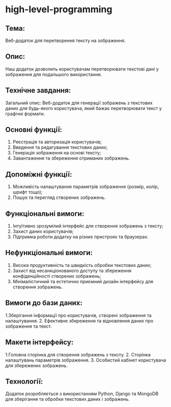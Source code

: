 # high-level-programming
## Тема: 
Веб-додаток для перетворення тексту на зображення.

## Опис: 
Наш додаток дозволить користувачам перетворювати текстові дані у зображення для подальшого використання.

## Технічне завдання:
Загальний опис: Веб-додаток для генерації зображень з текстових даних для будь-якого користувача, який бажає перетворювати текст у графічні формати.

## Основні функції:
1. Реєстрація та авторизація користувачів;
2. Введення та редагування текстових даних;
3. Генерація зображення на основі тексту;
4. Завантаження та збереження отриманих зображень.

## Допоміжні функції:
1. Можливість налаштування параметрів зображення (розмір, колір, шрифт тощо);
2. Пошук та перегляд створених зображень.

## Функціональні вимоги:
1. Інтуїтивно зрозумілий інтерфейс для створення зображень з тексту;
2. Захист даних користувачів;
3. Підтримка роботи додатку на різних пристроях та браузерах.

## Нефункціональні вимоги:
1. Висока продуктивність та швидкість обробки текстових даних;
2. Захист від несанкціонованого доступу та збереження конфіденційності створених зображень;
3. Мінімалістичний та естетично приємний дизайн інтерфейсу для створення зображень.

## Вимоги до бази даних:
1.Зберігання інформації про користувачів, створені зображення та налаштування.
2. Ефективне збереження та відновлення даних про зображення та текст.

## Макети інтерфейсу:
1.Головна сторінка для створення зображень з тексту.
2. Сторінка налаштувань параметрів зображення.
3. Особистий кабінет користувача для збережених зображень.

## Технології: 
Додаток розробляється з використанням Python, Django та MongoDB для зберігання та обробки текстових даних і зображень.
